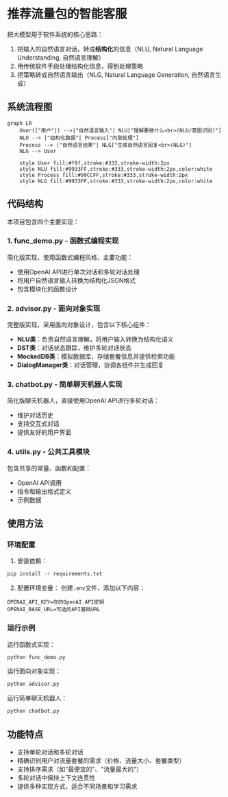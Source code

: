 # 推荐流量包的智能客服

把大模型用于软件系统的核心思路：
1. 把输入的自然语言对话，转成**结构化**的信息（NLU, Natural Language Understanding, 自然语言理解）
2. 用传统软件手段处理结构化信息，得到处理策略
3. 把策略转成自然语言输出（NLG, Natural Language Generation, 自然语言生成）

## 系统流程图

```mermaid
graph LR
    User(["用户"]) -->|"自然语言输入"| NLU["理解要做什么<br>(NLU/意图识别)"]
    NLU --> |"结构化数据"| Process["内部处理"]
    Process --> |"自然语言结果"| NLG["生成自然语言回复<br>(NLG)"]
    NLG --> User
    
    style User fill:#f9f,stroke:#333,stroke-width:2px
    style NLU fill:#9933FF,stroke:#333,stroke-width:2px,color:white
    style Process fill:#99CCFF,stroke:#333,stroke-width:2px
    style NLG fill:#9933FF,stroke:#333,stroke-width:2px,color:white
```

## 代码结构

本项目包含四个主要实现：

### 1. func_demo.py - 函数式编程实现

简化版实现，使用函数式编程风格，主要功能：
- 使用OpenAI API进行单次对话和多轮对话处理
- 将用户自然语言输入转换为结构化JSON格式
- 包含模块化的函数设计

### 2. advisor.py - 面向对象实现

完整版实现，采用面向对象设计，包含以下核心组件：
- **NLU类**：负责自然语言理解，将用户输入转换为结构化语义
- **DST类**：对话状态跟踪，维护多轮对话状态
- **MockedDB类**：模拟数据库，存储套餐信息并提供检索功能
- **DialogManager类**：对话管理，协调各组件并生成回复

### 3. chatbot.py - 简单聊天机器人实现

简化版聊天机器人，直接使用OpenAI API进行多轮对话：
- 维护对话历史
- 支持交互式对话
- 提供友好的用户界面

### 4. utils.py - 公共工具模块

包含共享的常量、函数和配置：
- OpenAI API调用
- 指令和输出格式定义
- 示例数据

## 使用方法

### 环境配置

1. 安装依赖：
```bash
pip install -r requirements.txt
```

2. 配置环境变量：
创建`.env`文件，添加以下内容：
```
OPENAI_API_KEY=你的OpenAI API密钥
OPENAI_BASE_URL=可选的API基础URL
```

### 运行示例

运行函数式实现：
```bash
python func_demo.py
```

运行面向对象实现：
```bash
python advisor.py
```

运行简单聊天机器人：
```bash
python chatbot.py
```

## 功能特点

- 支持单轮对话和多轮对话
- 精确识别用户对流量套餐的需求（价格、流量大小、套餐类型）
- 支持排序需求（如"最便宜的"、"流量最大的"）
- 多轮对话中保持上下文连贯性
- 提供多种实现方式，适合不同场景和学习需求
